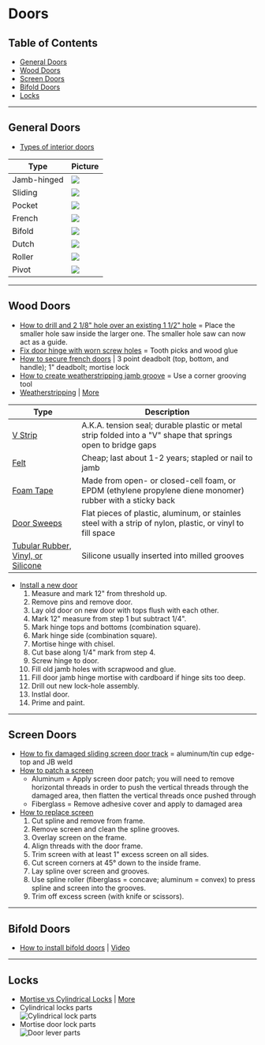 # Doors

## Table of Contents
* [General Doors](#general-doors)
* [Wood Doors](#wood-doors)
* [Screen Doors](#screen-doors)
* [Bifold Doors](#bifold-doors)
* [Locks](#locks)

___
## General Doors
* [Types of interior doors](http://www.homedit.com/types-of-interior-doors-for-home/)

Type | Picture
-----|--------
Jamb-hinged | ![](http://cdn.homedit.com/wp-content/uploads/2011/06/modern-large-living-room-passage-door.jpg)
Sliding | ![](http://cdn.homedit.com/wp-content/uploads/2011/06/modern-sliding-door.jpg)
Pocket | ![](http://cdn.homedit.com/wp-content/uploads/2011/06/pocket-door-bathroom.jpg)
French | ![](http://cdn.homedit.com/wp-content/uploads/2011/06/french-door-small-windows.jpg)
Bifold | ![](http://cdn.homedit.com/wp-content/uploads/2011/06/modern-bifolding-door.jpg)
Dutch | ![](http://cdn.homedit.com/wp-content/uploads/2011/06/dutch-door-type.jpg)
Roller | ![](http://cdn.homedit.com/wp-content/uploads/2011/06/roller-door-type.jpg)
Pivot | ![](http://cdn.homedit.com/wp-content/uploads/2011/06/pivot-door.jpg)

___
## Wood Doors
* [How to drill and 2 1/8" hole over an existing 1 1/2" hole](http://diy.stackexchange.com/questions/10391/how-do-i-drill-a-2%E2%85%9B-inch-door-knob-hole-over-an-existing-1%C2%BD-inch-hole) = Place the smaller hole saw inside the larger one. The smaller hole saw can now act as a guide.
* [Fix door hinge with worn screw holes](http://diy.stackexchange.com/questions/5729/how-do-i-rehang-a-wooden-door-with-worn-screw-holes) = Tooth picks and wood glue
* [How to secure french doors](no.link) | 3 point deadbolt (top, bottom, and handle); 1" deadbolt; mortise lock
* [How to create weatherstripping jamb groove](http://www.thisoldhouse.com/toh/how-to/step/0,,20152571_730023,00.html) = Use a corner grooving tool
* [Weatherstripping](http://www.thisoldhouse.com/toh/how-to/intro/0,,20152571,00.html) | [More](http://diy.stackexchange.com/questions/8508/what-is-the-best-kind-of-weatherstripping-door-set-to-use)

Type | Description
-----|------------
[V Strip][v.strip.1] | A.K.A. tension seal; durable plastic or metal strip folded into a "V" shape that springs open to bridge gaps
[Felt][felt.1] | Cheap; last about 1-2 years; stapled or nail to jamb
[Foam Tape][foam.tape.1] | Made from open- or closed-cell foam, or EPDM (ethylene propylene diene monomer) rubber with a sticky back
[Door Sweeps][door.sweeps.1] | Flat pieces of plastic, aluminum, or stainles steel with a strip of nylon, plastic, or vinyl to fill space
[Tubular Rubber, Vinyl, or Silicone][trvs.1] | Silicone usually inserted into milled grooves

[v.strip.1]: http://www.thisoldhouse.com/toh/photos/0,,20441335_20875456,00.html "V Strip"
[felt.1]: http://www.thisoldhouse.com/toh/photos/0,,20441335_20875459,00.html "Felt"
[foam.tape.1]: http://www.thisoldhouse.com/toh/photos/0,,20441335_20875461,00.html "Foam Tape"
[door.sweeps.1]: http://www.thisoldhouse.com/toh/photos/0,,20441335_20875463,00.html "Door Sweeps"
[trvs.1]: http://www.thisoldhouse.com/toh/photos/0,,20441335_20875466,00.html "Tubular Rubber, Vinyl, or Silicone"

* [Install a new door](https://www.youtube.com/watch?v=EXnRTYs-n8o)
  1) Measure and mark 12" from threshold up.
  2) Remove pins and remove door.
  3) Lay old door on new door with tops flush with each other.
  4) Mark 12" measure from step 1 but subtract 1/4".
  5) Mark hinge tops and bottoms (combination square).
  6) Mark hinge side (combination square).
  7) Mortise hinge with chisel.
  8) Cut base along 1/4" mark from step 4.
  9) Screw hinge to door.
  10) Fill old jamb holes with scrapwood and glue.
  11) Fill door jamb hinge mortise with cardboard if hinge sits too deep.
  12) Drill out new lock-hole assembly.
  13) Instlal door.
  14) Prime and paint.

___
## Screen Doors
* [How to fix damaged sliding screen door track](http://diy.stackexchange.com/questions/36387/how-can-i-fix-this-portion-of-sliding-screen-door-track) = aluminum/tin cup edge-top and JB weld
* [How to patch a screen](https://www.youtube.com/watch?v=3L6XTiOueWg)
  * Aluminum = Apply screen door patch; you will need to remove horizontal threads in order to push the vertical threads through the damaged area, then flatten the vertical threads once pushed through
  * Fiberglass = Remove adhesive cover and apply to damaged area
* [How to replace screen](https://www.youtube.com/watch?v=9Isv6RW5G44)
  1. Cut spline and remove from frame.
  2. Remove screen and clean the spline grooves.
  3. Overlay screen on the frame.
  4. Align threads with the door frame.
  5. Trim screen with at least 1" excess screen on all sides.
  6. Cut screen corners at 45° down to the inside frame.
  7. Lay spline over screen and grooves.
  8. Use spline roller (fiberglass = concave; aluminum = convex) to press spline and screen into the grooves.
  9. Trim off excess screen (with knife or scissors).

___
## Bifold Doors
* [How to install bifold doors](http://www.lowes.com/projects/build-and-remodel/install-bifold-doors/project) | [Video]()

___
## Locks
* [Mortise vs Cylindrical Locks](http://locknet.com/lockbytes/excerpts/whats-the-difference-mortise-vs-cylindrical-locks/) | [More](http://locknet.com/lockbytes/excerpts/faq/mortise-locks-vs-cylindrical-locks-the-basics/)
* Cylindrical locks parts  
![Cylindrical lock parts](http://cdn-1.hometips.com/wp-content/uploads/2012/06/doorknob_lock_parts_diagram.jpg)
* Mortise door lock parts  
![Door lever parts](http://www.hometips.com/wp-content/uploads/2012/06/mortise_lockset_parts_diagram.jpg)
